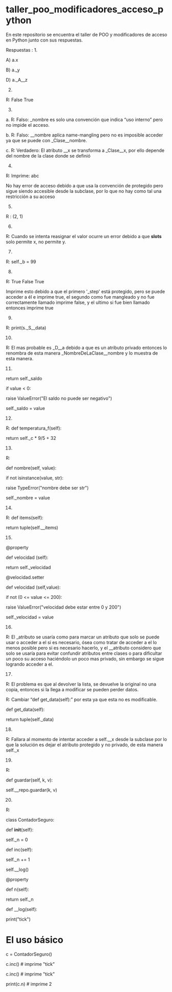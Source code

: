 # taller_poo_modificadores_acceso_python

En este repositorio se encuentra el taller de POO y modificadores de acceso en Python junto con sus respuestas. 

Respuestas : 
1.


  A) a.x
  
  B) a._y
  
  D) a._A__z

  
2.


  R: False True

3.


a.
R: Falso: _nombre es solo una convención que indica “uso interno” pero no impide el acceso.


b.
R: Falso: __nombre aplica name-mangling pero no es imposible acceder ya que se puede con
_Clase__nombre.


c.
R: Verdadero: El atributo __x se transforma a _Clase__x, por ello depende del nombre de la clase
donde se definió


  
4. 


R: Imprime: abc


No hay error de acceso debido a que usa la convención de protegido pero sigue siendo accesible
desde la subclase, por lo que no hay como tal una restricción a su acceso

      
5. 


R : (2, 1)

6.


R: Cuando se intenta reasignar el valor ocurre un error debido a que __slots__ solo permite
x, no permite y.


7.  


R: self._b = 99



8. 


R: True False True


Imprime esto debido a que el primero '_step' está protegido, pero se puede
acceder a él e imprime true, el segundo como fue mangleado y no fue
correctamente llamado imprime false, y el ultimo si fue bien llamado
entonces imprime true



9. 


R: print(s._S__data)


10.


R: El mas probable es _D__a debido a que es un atributo privado entonces lo renombra de esta
manera _NombreDeLaClase__nombre y lo muestra de esta manera.


11.
  
  
 return self._saldo


 if value < 0:
 
 raise ValueError("El saldo no puede ser negativo")

 self._saldo = value

 


12.
  
  
R: def temperatura_f(self):
 
 return self._c * 9/5 + 32

13.

  
  R:
 
 def nombre(self, value):
 
 if not isinstance(value, str):
 
 raise TypeError("nombre debe ser str")
 
 self._nombre = value
 

14.
  
  
R: def items(self):

 return tuple(self.__items)


15.
  
  
  @property
   
   def velocidad (self):
  
  return self._velocidad
  
  @velocidad.setter
  
  def velocidad (self,value):
  
  if not (0 <= value <= 200):
  
  raise ValueError("velocidad debe estar entre 0 y 200")
  
  self._velocidad = value

16. 
  

  R: El _atributo se usaría como para marcar un atributo que solo se puede usar o acceder a el si
es necesario, ósea como tratar de acceder a el lo menos posible pero si es necesario hacerlo, y el
__atributo considero que solo se usaría para evitar confundir atributos entre clases o para
dificultar un poco su acceso haciéndolo un poco mas privado, sin embargo se sigue logrando
acceder a el.


17. 


R: El problema es que al devolver la lista, se devuelve la original no una copia, entonces si la llega
a modificar se pueden perder datos.


R: Cambiar “def get_data(self):” por esta ya que esta no es modificable.


def get_data(self):
 
 return tuple(self._data)



18. 
  
  
R: Fallara al momento de intentar acceder a self.__x desde la subclase por lo que la solución es
dejar el atributo protegido y no privado, de esta manera self._x


19. 

  
R:

def guardar(self, k, v):
 
 self.__repo.guardar(k, v)


20. 
  

R:
  
  class ContadorSeguro:
   
   def __init__(self):
   
   self._n = 0
   
   def inc(self):
   
   self._n += 1
   
   self.__log()
   
   @property
   
   def n(self):
   
   return self._n
   
   def __log(self):
   
   print("tick")
  
  # El uso básico
  
  c = ContadorSeguro()
  
  c.inc() # imprime "tick"
  
  c.inc() # imprime "tick"
  
  print(c.n) # imprime 2







  






